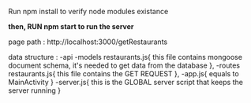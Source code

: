 Run npm install to verify node modules existance

**then, RUN npm start to run the server**

page path : http://localhost:3000/getRestaurants

data structure : 
  -api
    -models
      restaurants.js{
        this file contains mongoose document schema, it's needed to get data from the database
      },
     -routes
      restaurants.js{
        this file contains the GET REQUEST
      },
  -app.js{
    equals to MainActivity
  }
  -server.js{
    this is the GLOBAL server script that keeps the server running 
  }
